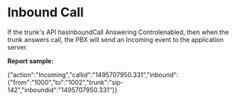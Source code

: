 # Inbound Call

If the trunk's API hasInboundCall Answering Controlenabled, then when the trunk answers call, the PBX will send an Incoming event to the application server.

**Report sample:**

{"action":"Incoming","callid":"1495707950.331","inbound":{"from":"1000","to":"1002","trunk":"sip-142","inboundid":"1495707950.331"}}

